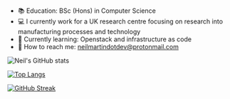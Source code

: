 - :books:  Education: BSc (Hons) in Computer Science
- :computer: I currently work for a UK research centre focusing on research into manufacturing processes and technology
- :seedling: Currently learning: Openstack and infrastructure as code
- :calling: How to reach me: neilmartindotdev@protonmail.com

![Neil's GitHub stats](https://github-readme-stats.vercel.app/api?username=neilmartindev&show_icons=true&theme=tokyonight)

[![Top Langs](https://github-readme-stats.vercel.app/api/top-langs/?username=neilmartindev&theme=tokyonight&hide=html,css,blade)](https://github.com/neilmartindev/github-readme-stats)

[![GitHub Streak](https://github-readme-streak-stats.herokuapp.com?user=neilmartindev&theme=tokyonight)](https://git.io/streak-stats)

